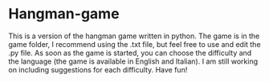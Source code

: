 # Hangman-game

This is a version of the hangman game written in python. The game is in the game folder, 
I recommend using the .txt file, but feel free to use and edit the .py file. As soon as 
the game is started, you can choose the difficulty and the language (the game is available in 
English and Italian). I am still working on including suggestions for each difficulty. 
Have fun!